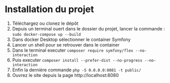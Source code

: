 # Installation du projet
1. Téléchargez ou clonez le dépôt
2. Depuis un terminal ouert dans le dossier du projet, lancer la commande : `sudo docker-compose up --build`
3. Dans docker Desktop sélectionner le container Symfony
4. Lancer un shell pour se retrouver dans le container
5. Dans le terminal executer
```composer require symfony/flex --no-interaction```
6. Puis executer
```composer install --prefer-dist --no-progress --no-interaction```
7. Enfin la dernière commande
```php -S 0.0.0.0:8081 -t public/```
3. Ouvrez le site depuis la page http://localhost:8080 
